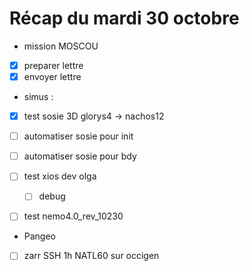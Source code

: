 # Récap du mardi 30 octobre

* mission MOSCOU
- [x] preparer lettre
- [x] envoyer lettre

* simus :
- [x] test sosie 3D glorys4 -> nachos12
- [ ] automatiser sosie pour init
- [ ] automatiser sosie pour bdy
- [ ] test xios dev olga
	- [ ] debug
- [ ] test nemo4.0_rev_10230


* Pangeo
- [ ] zarr SSH 1h NATL60 sur occigen